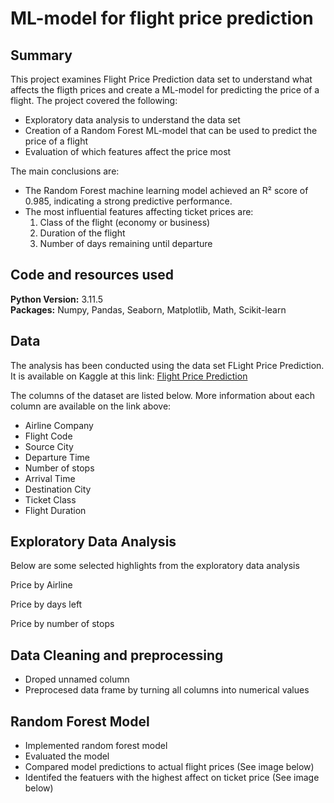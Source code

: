 # ML-model for flight price prediction

## Summary
This project examines Flight Price Prediction data set to understand what affects the fligth prices and create a ML-model for predicting the price of a flight.
The project covered the following:
* Exploratory data analysis to understand the data set
* Creation of a Random Forest ML-model that can be used to predict the price of a flight
* Evaluation of which features affect the price most

The main conclusions are:
- The Random Forest machine learning model achieved an R² score of 0.985, indicating a strong predictive performance.
- The most influential features affecting ticket prices are:
  1. Class of the flight (economy or business)
  2. Duration of the flight
  3. Number of days remaining until departure

     
## Code and resources used
**Python Version:** 3.11.5  
**Packages:** Numpy, Pandas, Seaborn, Matplotlib, Math, Scikit-learn


## Data
The analysis has been conducted using the data set FLight Price Prediction. It is available on Kaggle at this link: [Flight Price Prediction](https://www.kaggle.com/datasets/jainaru/world-happiness-report-2024-yearly-updated)

The columns of the dataset are listed below. More information about each column are available on the link above: 
* Airline Company
* Flight Code
* Source City
* Departure Time
* Number of stops
* Arrival Time
* Destination City
* Ticket Class
* Flight Duration


## Exploratory Data Analysis
Below are some selected highlights from the exploratory data analysis

Price by Airline  

Price by days left

Price by number of stops


## Data Cleaning and preprocessing
* Droped unnamed column
* Preprocesed data frame by turning all columns into numerical values

## Random Forest Model
* Implemented random forest model
* Evaluated the model
* Compared model predictions to actual flight prices (See image below)
* Identifed the featuers with the highest affect on ticket price (See image below)
